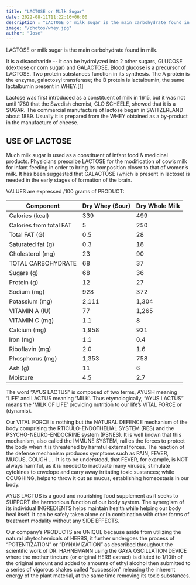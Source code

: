 ```yaml
---
title: "LACTOSE or Milk Sugar"
date: 2022-08-11T11:22:16+06:00
description : "LACTOSE or milk sugar is the main carbohydrate found in milk"
image: "/photos/whey.jpg"
author: "Jose"
---
```



LACTOSE or milk sugar is the main carbohydrate found in milk.  

It is a disaccharide -- it can be hydrolyzed into 2 other sugars, GLUCOSE (dextrose or corn sugar) and GALACTOSE.  Blood glucose is a precursor of LACTOSE.  Two protein substances function in its synthesis.  The A protein is the enzyme, galactosyl transferase; the B protein is lactalbumin, the same lactalbumin present in WHEY.[1]

Lactose was first introduced as a constituent of milk in 1615, but it was not until 1780  that the Swedish chemist, CLO SCHEELE, showed that it is a SUGAR.  The commercial manufacture of lactose began in SWITZERLAND about 1889.  Usually it is prepared from the WHEY obtained as a by-product in the manufacture of cheese.


## USE OF LACTOSE

Much milk sugar is used as a constituent of infant food & medicinal products.  Physicians prescribe LACTOSE for the modification of cow’s milk for infant feeding in order to bring its composition closer to that of women’s milk.  It has been suggested that GALACTOSE (which is present in lactose) is needed in the early stages of formation of the brain.

VALUES are expressed /100 grams of PRODUCT:

Component |	Dry Whey (Sour) | Dry Whole Milk
--- | --- | ---
Calories (kcal)	| 339 | 499
Calories from total FAT	| 5	| 250
Total FAT (G) | 0.5	| 28
Saturated fat (g) | 0.3	| 18
Cholesterol (mg) | 23 | 90
TOTAL CARBOHYDRATE | 68	| 37
Sugars (g) | 68	| 36
Protein (g) | 12 | 27
Sodium (mg)	| 928	| 372
Potassium (mg) | 2,111 | 1,304
VITAMIN A (IU) | 77	| 1,265
VITAMIN C (mg) | 1.1 | 8
Calcium (mg) | 1,958 |921
Iron (mg) | 1.1	| 0.4
Riboflavin (mg)	| 2.0 |	1.6
Phosphorus (mg)	| 1,353 | 758
Ash (g)	| 11 | 6
Moisture | 4.5 | 2.7

The word “AYUS LACTUS”  is composed of two terms, AYUSH  meaning ‘LIFE’ and LACTUS meaning ‘MILK’.  Thus etymologically, “AYUS LACTUS” means the ‘MILK OF LIFE’  providing nutrition to our life’s VITAL FORCE  or (dynamis).

Our  VITAL FORCE is nothing but the NATURAL DEFENCE  mechanism of the body comprising the RTICULO-ENDOTHELIAL SYSTEM (RES) and the PSYCHO-NEURO-ENDOCRINE  system (PSNES).  It is well known that this mechanism, also called the IMMUNE SYSTEM,  rallies the forces to protect the body when it is threatened by harmful external forces.  The reaction of the defense mechanism produces symptoms such as PAIN, FEVER, MUCUS, COUGH ….  It is to be understood, that FEVER, for example, is NOT always harmful, as it is needed to inactivate many viruses, stimulate cytokines to envelope and carry away irritating toxic sustances; while COUGHING, helps to throw it out as mucus, establishing homeostasis in our body.

AYUS LACTUS is a good and nourishing food supplement as it seeks to SUPPORT the harmonious function of our body system.  The synergism of its individual INGREDIENTS helps maintain health while helping our body heal itself.  It can be safely taken alone or in combination with other forms of treatment modality without any SIDE EFFECTS.

Our company’s PRODUCTS are UNIQUE because aside from utilizing the natural phytochemicals of HERBS, it further undergoes the process of “POTENTIZATION” or “DYNAMIZATION” as described throughout the scientific work of DR. HAHNEMANN using the GAYA OSCILLATION DEVICE where the mother tincture (or original HERB extract) is diluted to 1/10th of the original amount and added to amounts of ethyl alcohol then submitted to a series of vigorous shakes called “succession” releasing the inherent energy of the plant material, at the same time removing its toxic substances.


